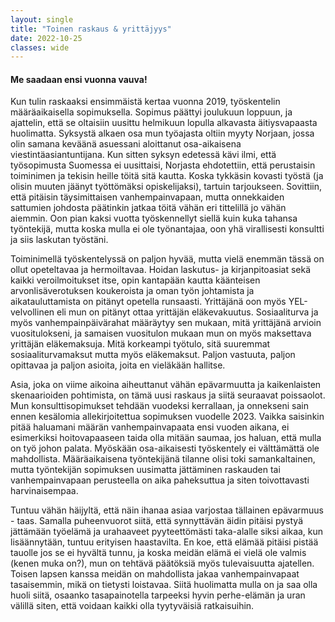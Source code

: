 ```yaml
---
layout: single
title: "Toinen raskaus & yrittäjyys"
date: 2022-10-25
classes: wide
---
```


#### Me saadaan ensi vuonna vauva!

Kun tulin raskaaksi ensimmäistä kertaa vuonna 2019, työskentelin määräaikaisella sopimuksella. Sopimus päättyi joulukuun loppuun, ja ajattelin, että se oltaisiin uusittu helmikuun lopulla alkavasta äitiysvapaasta huolimatta. Syksystä alkaen osa mun työajasta oltiin myyty Norjaan, jossa olin samana keväänä asuessani aloittanut osa-aikaisena viestintäasiantuntijana. Kun sitten syksyn edetessä kävi ilmi, että työsopimusta Suomessa ei uusittaisi, Norjasta ehdotettiin, että perustaisin toiminimen ja tekisin heille töitä sitä kautta. Koska tykkäsin kovasti työstä (ja olisin muuten jäänyt työttömäksi opiskelijaksi), tartuin tarjoukseen. Sovittiin, että pitäisin täysimittaisen vanhempainvapaan, mutta onnekkaiden sattumien johdosta päätinkin jatkaa töitä vähän eri tittelillä jo vähän aiemmin. Oon pian kaksi vuotta työskennellyt siellä kuin kuka tahansa työntekijä, mutta koska mulla ei ole työnantajaa, oon yhä virallisesti konsultti ja siis laskutan työstäni. 

Toiminimellä työskentelyssä on paljon hyvää, mutta vielä enemmän tässä on ollut opeteltavaa ja hermoiltavaa. Hoidan laskutus- ja kirjanpitoasiat sekä kaikki veroilmoitukset itse, opin kantapään kautta käänteisen arvonlisäverotuksen koukeroista ja oman työn johtamista ja aikatauluttamista on pitänyt opetella runsaasti. Yrittäjänä oon myös YEL-velvollinen eli mun on pitänyt ottaa yrittäjän eläkevakuutus. Sosiaaliturva ja myös vanhempainpäivärahat määräytyy sen mukaan, mitä yrittäjänä arvioin vuositulokseni, ja samaisen vuositulon mukaan mun on myös maksettava yrittäjän eläkemaksuja. Mitä korkeampi työtulo, sitä suuremmat sosiaaliturvamaksut mutta myös eläkemaksut. Paljon vastuuta, paljon opittavaa ja paljon asioita, joita en vieläkään hallitse. 

Asia, joka on viime aikoina aiheuttanut vähän epävarmuutta ja kaikenlaisten skenaarioiden pohtimista, on tämä uusi raskaus ja siitä seuraavat poissaolot. Mun konsulttisopimukset tehdään vuodeksi kerrallaan, ja onnekseni sain ennen kesälomia allekirjoitettua sopimuksen vuodelle 2023. Vaikka saisinkin pitää haluamani määrän vanhempainvapaata ensi vuoden aikana, ei esimerkiksi hoitovapaaseen taida olla mitään saumaa, jos haluan, että mulla on työ johon palata. Myöskään osa-aikaisesti työskentely ei välttämättä ole mahdollista. Määräaikaisena työntekijänä tilanne olisi toki samankaltainen, mutta työntekijän sopimuksen uusimatta jättäminen raskauden tai vanhempainvapaan perusteella on aika paheksuttua ja siten toivottavasti harvinaisempaa. 

Tuntuu vähän häijyltä, että näin ihanaa asiaa varjostaa tällainen epävarmuus - taas. Samalla puheenvuorot siitä, että synnyttävän äidin pitäisi pystyä jättämään työelämä ja urahaaveet pyyteettömästi taka-alalle siksi aikaa, kun lisäännytään, tuntuu erityisen haastavilta. En koe, että elämää pitäisi pistää tauolle jos se ei hyvältä tunnu, ja koska meidän elämä ei vielä ole valmis (kenen muka on?), mun on tehtävä päätöksiä myös tulevaisuutta ajatellen. Toisen lapsen kanssa meidän on mahdollista jakaa vanhempainvapaat tasaisemmin, mikä on tietysti loistavaa. Siitä huolimatta mulla on ja saa olla huoli siitä, osaanko tasapainotella tarpeeksi hyvin perhe-elämän ja uran välillä siten, että voidaan kaikki olla tyytyväisiä ratkaisuihin.